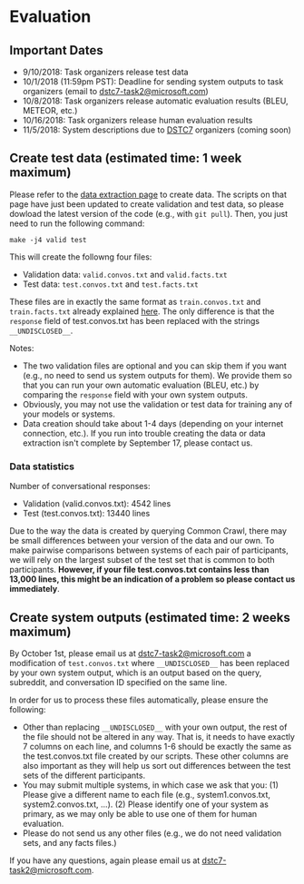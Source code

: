 # Evaluation

## Important Dates
* 9/10/2018: Task organizers release test data
* 10/1/2018 (11:59pm PST): Deadline for sending system outputs to task organizers (email to <dstc7-task2@microsoft.com>)
* 10/8/2018: Task organizers release automatic evaluation results (BLEU, METEOR, etc.)
* 10/16/2018: Task organizers release human evaluation results
* 11/5/2018: System descriptions due to [DSTC7](http://workshop.colips.org/dstc7/) organizers (coming soon)

## Create test data (estimated time: 1 week maximum)

Please refer to the [data extraction page](https://github.com/DSTC-MSR-NLP/DSTC7-End-to-End-Conversation-Modeling/tree/master/data_extraction) to create data. The scripts on that page have just been updated to create validation and test data, so please dowload the latest version of the code (e.g., with `git pull`). Then, you just need to run the following command:

```make -j4 valid test```

This will create the followng four files:

* Validation data: ``valid.convos.txt`` and ``valid.facts.txt``
* Test data: ``test.convos.txt`` and ``test.facts.txt``

These files are in exactly the same format as ``train.convos.txt`` and ``train.facts.txt`` already explained [here](https://github.com/DSTC-MSR-NLP/DSTC7-End-to-End-Conversation-Modeling/tree/master/data_extraction). The only difference is that the ``response`` field of test.convos.txt has been replaced with the strings ``__UNDISCLOSED__``.

Notes: 
* The two validation files are optional and you can skip them if you want (e.g., no need to send us system outputs for them). We provide them so that you can run your own automatic evaluation (BLEU, etc.) by comparing the ``response`` field with your own system outputs. 
* Obviously, you may not use the validation or test data for training any of your models or systems.
* Data creation should take about 1-4 days (depending on your internet connection, etc.). If you run into trouble creating the data or data extraction isn't complete by September 17, please contact us.

### Data statistics

Number of conversational responses: 
* Validation (valid.convos.txt): 4542 lines
* Test (test.convos.txt): 13440 lines

Due to the way the data is created by querying Common Crawl, there may be small differences between your version of the data and our own. To make pairwise comparisons between systems of each pair of participants, we will rely on the largest subset of the test set that is common to both participants.  **However, if your file test.convos.txt contains less than 13,000 lines, this might be an indication of a problem so please contact us immediately**.

## Create system outputs (estimated time: 2 weeks maximum)

By October 1st, please email us at <dstc7-task2@microsoft.com> a modification of ``test.convos.txt`` where ``__UNDISCLOSED__`` has been replaced by your own system output, which is an output based on the query, subreddit, and conversation ID specified on the same line.

In order for us to process these files automatically, please ensure the following:
* Other than replacing ``__UNDISCLOSED__`` with your own output, the rest of the file should not be altered in any way. That is, it needs to have exactly 7 columns on each line, and columns 1-6 should be exactly the same as the test.convos.txt file created by our scripts. These other columns are also important as they will help us sort out differences between the test sets of the different participants.
* You may submit multiple systems, in which case we ask that you: (1) Please give a different name to each file (e.g., system1.convos.txt, system2.convos.txt, ...). (2) Please identify one of your system as primary, as we may only be able to use one of them for human evaluation.
* Please do not send us any other files (e.g., we do not need validation sets, and any facts files.) 

If you have any questions, again please email us at <dstc7-task2@microsoft.com>.

